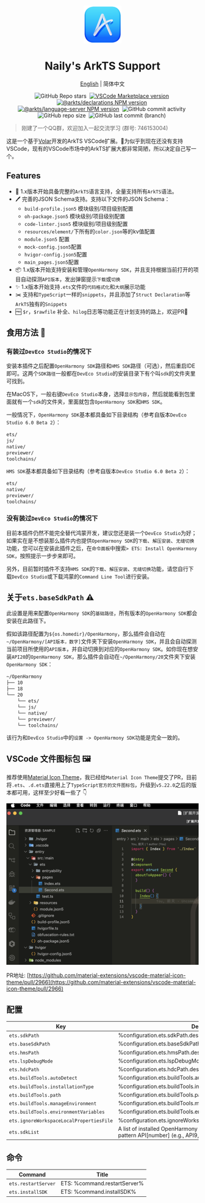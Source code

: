 <div align="center">

<img src="https://github.com/Groupguanfang/arkTS/blob/next-dev/packages/vscode/assets/icon.png?raw=true" width="100" />

# Naily's ArkTS Support

[English](./https://github.com/Groupguanfang/arkTS/blob/next/README-en.md) | 简体中文

![GitHub Repo stars](https://img.shields.io/github/stars/groupguanfang/arkTS?style=flat)&nbsp;
[![VSCode Marketplace version](https://img.shields.io/visual-studio-marketplace/v/NailyZero.vscode-naily-ets?style=flat&label=vscode%20marketplace%20version)](https://marketplace.visualstudio.com/items?itemName=NailyZero.vscode-naily-ets)&nbsp;
[![@arkts/declarations NPM version](https://img.shields.io/npm/v/%40arkts%2Fdeclarations?logo=npm&logoColor=red&label=arkts%2Fdeclarations)](https://www.npmjs.com/package/@arkts/declarations)&nbsp;
[![@arkts/language-server NPM version](https://img.shields.io/npm/v/%40arkts%2Flanguage-server?logo=npm&logoColor=red&label=arkts%2Flanguage-server)](https://www.npmjs.com/package/@arkts/language-server)&nbsp;
![GitHub commit activity](https://img.shields.io/github/commit-activity/m/groupguanfang/arkTS)&nbsp;
![GitHub repo size](https://img.shields.io/github/repo-size/groupguanfang/arkTS)&nbsp;
![GitHub last commit (branch)](https://img.shields.io/github/last-commit/groupguanfang/arkTS/main?label=Main%20Branch%20Last%20Commit)&nbsp;

</div>

> 刚建了一个QQ群，欢迎加入一起交流学习 (群号: 746153004)

这是一个基于[Volar](https://volarjs.dev)开发的ArkTS VSCode扩展。🌹为似乎到现在还没有支持VSCode，现有的VSCode市场中的ArkTS扩展大都非常简陋，所以决定自己写一个。

## Features

- 🌹 1.x版本开始具备完整的`ArkTS`语言支持，全量支持所有`ArkTS`语法。
- 🖊️ 完善的JSON Schema支持。支持以下文件的JSON Schema：
  - `build-profile.json5` 模块级别/项目级别配置
  - `oh-package.json5` 模块级别/项目级别配置
  - `code-linter.json5` 模块级别/项目级别配置
  - `resources/element/`下所有的`color.json`等的kv值配置
  - `module.json5` 配置
  - `mock-config.json5`配置
  - `hvigor-config.json5`配置
  - `main_pages.json5`配置
- 📦 1.x版本开始支持安装和管理`OpenHarmony SDK`，并且支持根据当前打开的项目自动探测`API版本`，发出弹窗提示`下载`或`切换`
- ✨ 1.x版本开始支持`.ets`文件的`代码格式化`和`大纲`展示功能
- ✂️ 支持和`TypeScript`一样的`snippets`，并且添加了`Struct Declaration`等`ArkTS`独有的`Snippets`
- 🆓 `$r`，`$rawfile` 补全、`hilog`日志等功能正在计划支持的路上，欢迎PR👀

## 食用方法 📖

### 有装过`DevEco Studio`的情况下

安装本插件之后配置`OpenHarmony SDK`路径和`HMS SDK`路径（可选），然后重启IDE即可。这两个`SDK路径`一般都在`DevEco Studio`的安装目录下有个叫`sdk`的文件夹里可找到。

在MacOS下，一般右键`DevEco Studio`本身，选择`显示包内容`，然后就能看到包里面就有一个`sdk`的文件夹，里面就包含`OpenHarmony SDK`和`HMS SDK`。

一般情况下，`OpenHarmony SDK`基本都具备如下目录结构（参考自版本`DevEco Studio 6.0 Beta 2`）：

```
ets/
js/
native/
previewer/
toolchains/
```

`HMS SDK`基本都具备如下目录结构（参考自版本`DevEco Studio 6.0 Beta 2`）：

```
ets/
native/
previewer/
toolchains/
```

### 没有装过`DevEco Studio`的情况下

目前本插件仍然不能完全替代鸿蒙开发，建议您还是装一个`DevEco Studio`为好；如果实在是不想装那么插件内也提供`OpenHarmony SDK`的`下载`、`解压安装`、`无缝切换`功能，您可以在安装此插件之后，在`命令面板`中搜索`> ETS: Install OpenHarmony SDK`，按照提示一步步来即可。

另外，目前暂时插件不支持`HMS SDK`的`下载`、`解压安装`、`无缝切换`功能，请您自行下载`DevEco Studio`或下载鸿蒙的`Command Line Tool`进行安装。

## 关于`ets.baseSdkPath` ⚠️

此设置是用来配置`OpenHarmony SDK`的`基础路径`，所有版本的`OpenHarmony SDK`都会安装在此路径下。

假如该路径配置为`${os.homedir}/OpenHarmony`，那么插件会自动在`~/OpenHarmony/[API版本，数字]`文件夹下安装`OpenHarmony SDK`，并且会自动探测当前项目所使用的`API版本`，并自动切换到对应的`OpenHarmony SDK`。如你现在想安装`API20`的`OpenHarmony SDK`，那么插件会自动在`~/OpenHarmony/20`文件夹下安装`OpenHarmony SDK`：

```
~/OpenHarmony
├── 10
├── 18
└── 20
    └── ets/
    └── js/
    └── native/
    └── previewer/
    └── toolchains/
```

该行为和`DevEco Studio`中的`设置 -> OpenHarmony SDK`功能是完全一致的。

## VSCode 文件图标包 🖼️

推荐使用[Material Icon Theme](https://marketplace.visualstudio.com/items?itemName=PKief.material-icon-theme)，我已经给`Material Icon Theme`提交了PR，目前将`.ets`、`.d.ets`直接用上了`TypeScript官方的文件图标包`，升级到`v5.22.0`之后的版本都可用，这样至少好看一些了 👇

![Material icon theme](./screenshots/icon-theme.png)

PR地址: [https://github.com/material-extensions/vscode-material-icon-theme/pull/2966](https://github.com/material-extensions/vscode-material-icon-theme/pull/2966)

## 配置

<!-- configs -->

| Key                                      | Description                                                                                                | Type      | Default                       |
| ---------------------------------------- | ---------------------------------------------------------------------------------------------------------- | --------- | ----------------------------- |
| `ets.sdkPath`                            | %configuration.ets.sdkPath.description%                                                                    | `string`  | `""`                          |
| `ets.baseSdkPath`                        | %configuration.ets.baseSdkPath.description%                                                                | `string`  | `"${os.homedir}/OpenHarmony"` |
| `ets.hmsPath`                            | %configuration.ets.hmsPath.description%                                                                    | `string`  | `""`                          |
| `ets.lspDebugMode`                       | %configuration.ets.lspDebugMode.description%                                                               | `boolean` | `false`                       |
| `ets.hdcPath`                            | %configuration.ets.hdcPath.description%                                                                    | `string`  | `""`                          |
| `ets.buildTools.autoDetect`              | %configuration.ets.buildTools.autoDetect.description%                                                      | `boolean` | `true`                        |
| `ets.buildTools.installationType`        | %configuration.ets.buildTools.installationType.description%                                                | `string`  | `"auto"`                      |
| `ets.buildTools.path`                    | %configuration.ets.buildTools.path.description%                                                            | `string`  | `""`                          |
| `ets.buildTools.manageEnvironment`       | %configuration.ets.buildTools.manageEnvironment.description%                                               | `boolean` | `true`                        |
| `ets.buildTools.environmentVariables`    | %configuration.ets.buildTools.environmentVariables.description%                                            | `object`  | `{}`                          |
| `ets.ignoreWorkspaceLocalPropertiesFile` | %configuration.ets.ignoreWorkspaceLocalPropertiesFile.description%                                         | `boolean` | `false`                       |
| `ets.sdkList`                            | A list of installed OpenHarmony SDK paths. Keys should follow the pattern API[number] (e.g., API9, API10). | `object`  | `{}`                          |

<!-- configs -->

## 命令

<!-- commands -->

| Command             | Title                        |
| ------------------- | ---------------------------- |
| `ets.restartServer` | ETS: %command.restartServer% |
| `ets.installSDK`    | ETS: %command.installSDK%    |

<!-- commands -->
